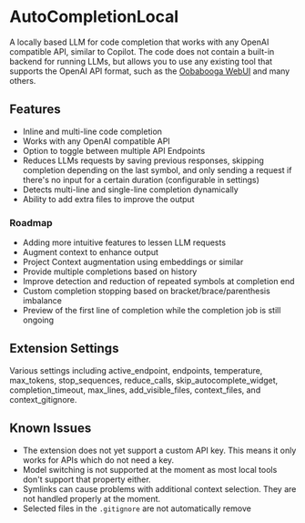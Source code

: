 # AutoCompletionLocal

A locally based LLM for code completion that works with any OpenAI compatible API, similar to Copilot. The code does not contain a built-in backend for running LLMs, but allows you to use any existing tool that supports the OpenAI API format, such as the [Oobabooga WebUI](https://github.com/oobabooga/text-generation-webui) and many others.

## Features

- Inline and multi-line code completion
- Works with any OpenAI compatible API
- Option to toggle between multiple API Endpoints
- Reduces LLMs requests by saving previous responses, skipping completion depending on the last symbol, and only sending a request if there's no input for a certain duration (configurable in settings)
- Detects multi-line and single-line completion dynamically
- Ability to add extra files to improve the output

### Roadmap

- Adding more intuitive features to lessen LLM requests
- Augment context to enhance output
- Project Context augmentation using embeddings or similar
- Provide multiple completions based on history
- Improve detection and reduction of repeated symbols at completion end
- Custom completion stopping based on bracket/brace/parenthesis imbalance
- Preview of the first line of completion while the completion job is still ongoing

## Extension Settings

Various settings including active_endpoint, endpoints, temperature, max_tokens, stop_sequences, reduce_calls, skip_autocomplete_widget, completion_timeout, max_lines, add_visible_files, context_files, and context_gitignore.

## Known Issues

- The extension does not yet support a custom API key. This means it only works for APIs which do not need a key.
- Model switching is not supported at the moment as most local tools don't support that property either.
- Symlinks can cause problems with additional context selection. They are not handled properly at the moment.
- Selected files in the `.gitignore` are not automatically remove